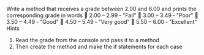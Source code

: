 Write a method that receives a grade between 2.00 and 6.00 and prints the corresponding grade in words
 2.00 – 2.99 ‐ "Fail"
 3.00 – 3.49 ‐ "Poor"
 3.50 – 4.49 ‐ "Good"
 4.50 – 5.49 ‐ "Very good"
 5.50 – 6.00 ‐ "Excellent"
Hints
1. Read the grade from the console and pass it to a method
2. Then create the method and make the if statements for each case
